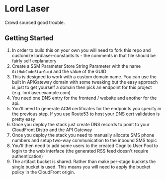 # Lord Laser

Crowd sourced good trouble.

## Getting Started

1. In order to build this on your own you will need to fork this repo and customize lordlaser-constants.ts - the comments in that file should be fairly self explanatory
1. Create a SSM Parameter Store String Parameter with the name ```GitHubCodeStarGuid``` and the value of the GUID
1. This is designed to work with a custom domain name. You can use the built in APIGateway domain with some tweaking but the easy approach is just to get yourself a domain then pick an endpoint for this project (e.g. lordlaser.example.com)
1. You need one DNS entry for the frontend / website and another for the api.
1. You'll need to generate ACM certificates for the endpoints you specify in the previous step. If you use Route53 to host your DNS cert validation is pretty easy
1. Once you deploy the stack just create DNS records to point to your CloudFront Distro and the API Gateway
1. Once you deploy the stack you need to manually allocate SMS phone numbers and setup two-way communication to the inbound SMS topic
1. You'll then need to add some users to the created Cognito User Pool to login to the web interface (the generated RSS feed doesn't require authentication)
1. The artifact bucket is shared. Rather than make per-stage buckets the single bucket is used. This means you will need to apply the bucket policy in the CloudFront origin.

